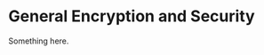 [title]: # (General Encryption and Security)
[tags]: # (XXX)
[priority]: # (7200)
# General Encryption and Security
Something here.
